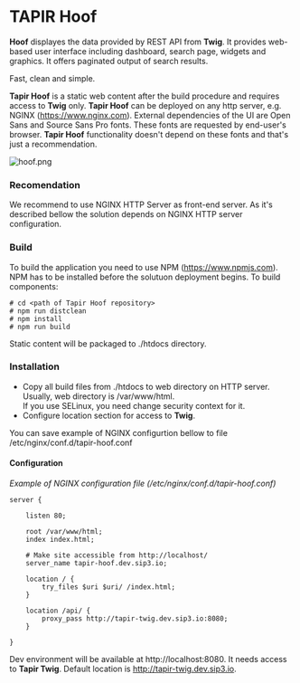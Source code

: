 # TAPIR Hoof #

**Hoof** displayes the data provided by REST API from **Twig**. 
It provides web-based user interface including dashboard, search page, widgets and graphics. 
It offers paginated output of search results.

Fast, clean and simple.

**Tapir Hoof** is a static web content after the build procedure and requires access to **Twig** only.
**Tapir Hoof** can be deployed on any http server, e.g. NGINX (https://www.nginx.com).
External dependencies of the UI are Open Sans and Source Sans Pro fonts. 
These fonts are requested by end-user's browser.
**Tapir Hoof** functionality doesn't depend on these fonts and that's just a recommendation.

![hoof.png](https://cloud.githubusercontent.com/assets/20966590/23656994/7b72803c-0355-11e7-8d2d-5cd56ced9c36.png)

### Recomendation ###
We recommend to use NGINX HTTP Server as front-end server.
As it's described bellow the solution depends on NGINX HTTP server configuration.

### Build ###
To build the application you need to use NPM (https://www.npmjs.com).
NPM has to be installed before the solutuon deployment begins.
To build components:
```
# cd <path of Tapir Hoof repository>
# npm run distclean
# npm install
# npm run build
```
Static content will be packaged to ./htdocs directory.

### Installation ###
* Copy all build files from ./htdocs to web directory on HTTP server. Usually, web directory is /var/www/html. <br> If you use SELinux, you need change security context for it.
* Configure location section for access to **Twig**.

You can save example of NGINX configurtion bellow to file /etc/nginx/conf.d/tapir-hoof.conf

#### Configuration ####

_Example of NGINX configuration file (/etc/nginx/conf.d/tapir-hoof.conf)_
```
server {

	listen 80;

	root /var/www/html;
	index index.html;

	# Make site accessible from http://localhost/
	server_name tapir-hoof.dev.sip3.io;
	
	location / {
	    try_files $uri $uri/ /index.html;
	}

	location /api/ {
	    proxy_pass http://tapir-twig.dev.sip3.io:8080;
    }

}
```

Dev environment will be available at http://localhost:8080.
It needs access to **Tapir Twig**. Default location is http://tapir-twig.dev.sip3.io.